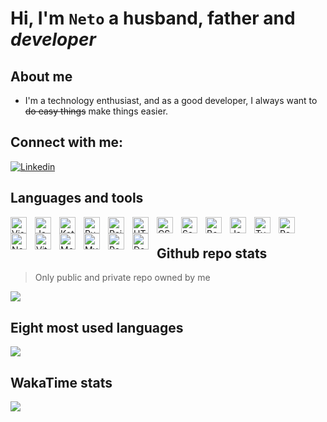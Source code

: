 # Hi, I'm `Neto` a husband, father and _developer_

## About me
- I'm a technology enthusiast, and as a good developer, I always want to  ~~do easy things~~ make things easier.

## Connect with me:

[![Linkedin](https://img.shields.io/badge/LinkedIn-0077B5?style=for-the-badge&logo=linkedin&logoColor=white)](https://www.linkedin.com/in/jfln)


## Languages and tools

<img align="left" alt="Visual Studio Code" width="26px" src="https://cdn.jsdelivr.net/gh/devicons/devicon/icons/vscode/vscode-original.svg"         style="padding-right:10px;" />

<img align="left" alt="Java"               width="26px" src="https://cdn.jsdelivr.net/gh/devicons/devicon/icons/java/java-original.svg"             style="padding-right:10px;" />
<img align="left" alt="Kotlin"             width="26px" src="https://cdn.jsdelivr.net/gh/devicons/devicon/icons/kotlin/kotlin-original.svg"         style="padding-right:10px;" />

<img align="left" alt="Ruby"               width="26px" src="https://cdn.jsdelivr.net/gh/devicons/devicon/icons/ruby/ruby-original.svg"             style="padding-right:10px;" />
<img align="left" alt="Rails"              width="26px" src="https://cdn.jsdelivr.net/gh/devicons/devicon/icons/rails/rails-plain.svg"              style="padding-right:10px;" />

<img align="left" alt="HTML5"              width="26px" src="https://cdn.jsdelivr.net/gh/devicons/devicon/icons/html5/html5-original.svg"           style="padding-right:10px;" />

<img align="left" alt="CSS3"               width="26px" src="https://cdn.jsdelivr.net/gh/devicons/devicon/icons/css3/css3-original.svg"             style="padding-right:10px;" />
<img align="left" alt="Sass"               width="26px" src="https://cdn.jsdelivr.net/gh/devicons/devicon/icons/sass/sass-original.svg"             style="padding-right:10px;" />
<img align="left" alt="Bootstrap"          width="26px" src="https://cdn.jsdelivr.net/gh/devicons/devicon/icons/bootstrap/bootstrap-original.svg"   style="padding-right:10px;" />

<img align="left" alt="JavaScript"         width="26px" src="https://cdn.jsdelivr.net/gh/devicons/devicon/icons/javascript/javascript-original.svg" style="padding-right:10px;" />
<img align="left" alt="Typescript"         width="26px" src="https://cdn.jsdelivr.net/gh/devicons/devicon/icons/typescript/typescript-original.svg" style="padding-right:10px;" />
    
<img align="left" alt="React"              width="26px" src="https://cdn.jsdelivr.net/gh/devicons/devicon/icons/react/react-original.svg"           style="padding-right:10px;" />  
<img align="left" alt="Node.js"            width="26px" src="https://cdn.jsdelivr.net/gh/devicons/devicon/icons/nodejs/nodejs-original.svg"         style="padding-right:10px;" />  
<img align="left" alt="Vitejs"             width="26px" src="https://cdn.jsdelivr.net/gh/devicons/devicon/icons/vitejs/vitejs-original.svg"         style="padding-right:10px;" />  

<img align="left" alt="MongoDB"            width="26px" src="https://cdn.jsdelivr.net/gh/devicons/devicon/icons/mongodb/mongodb-original.svg"       style="padding-right:10px;" />
<img align="left" alt="MySQL"              width="26px" src="https://cdn.jsdelivr.net/gh/devicons/devicon/icons/mysql/mysql-original.svg"           style="padding-right:10px;" />
<img align="left" alt="Postgres"           width="26px" src="https://cdn.jsdelivr.net/gh/devicons/devicon/icons/postgresql/postgresql-plain.svg"    style="padding-right:10px;" />

<img align="left" alt="Docker"             width="26px" src="https://cdn.jsdelivr.net/gh/devicons/devicon/icons/docker/docker-original.svg"         style="padding-right:10px;" />

<br />

## Github repo stats

> Only public and private repo owned by me
<picture>
  <source
    srcset="https://github-readme-stats-jfneto.vercel.app/api?username=jfneto&theme=city_lights&show_icons=true&count_private=true&hide_title=true"
    media="(prefers-color-scheme: dark)"
  />
  <source
    srcset="https://github-readme-stats-jfneto.vercel.app/api?username=jfneto&theme=default&show_icons=true&count_private=true&hide_title=true"
    media="(prefers-color-scheme: light), (prefers-color-scheme: no-preference)"
  />
  <img src="https://github-readme-stats-jfneto.vercel.app/api?username=jfneto&show_icons=true" />
</picture>

## Eight most used languages 
<picture>
  <source
    srcset="https://github-readme-stats-jfneto.vercel.app/api/top-langs/?username=jfneto&theme=city_lights&show_icons=true&count_private=true&langs_count=8&layout=donut-vertical&hide=Shell%2CHTML%2CPug%2CProcfile%2CPerl%2CASL&hide_title=true"
    media="(prefers-color-scheme: dark)"
  />
  <source
    srcset="https://github-readme-stats-jfneto.vercel.app/api/top-langs/?username=jfneto&theme=default&show_icons=true&count_private=true&size_weight=0.5&count_weight=0.5&layout=donut-vertical&hide_title=true"
    media="(prefers-color-scheme: light), (prefers-color-scheme: no-preference)"
  />
  <img src="https://github-readme-stats-jfneto.vercel.app/api/top-langs/?username=jfneto&show_icons=true" />
</picture>

## WakaTime stats

<picture>
  <source
    srcset="https://github-readme-stats-jfneto.vercel.app/api/wakatime?username=@jfneto&theme=city_lights&count_private=true&hide_title=true&layout=compact"
    media="(prefers-color-scheme: dark)"
  />
  <source
    srcset="https://github-readme-stats-jfneto.vercel.app/api/wakatime?username=@jfneto&theme=default&count_private=true&hide_title=true&layout=compact"
    media="(prefers-color-scheme: light), (prefers-color-scheme: no-preference)"
  />
  <img src="https://github-readme-stats-jfneto.vercel.app/api/top-langs/?username=jfneto&show_icons=true" />
</picture>
